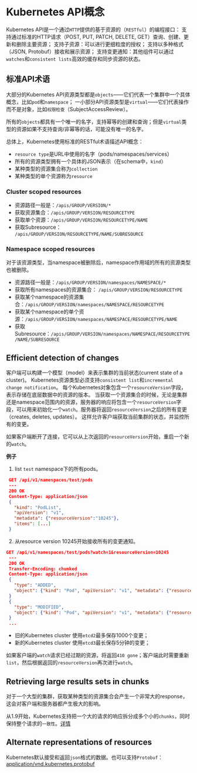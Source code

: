 # Kubernetes API概念
Kubernetes API是一个通过`HTTP`提供的基于资源的（`RESTful`）的编程接口：
支持通过标准的HTTP请求（POST, PUT, PATCH, DELETE, GET）查询、创建、更新和删除主要资源；
支持子资源：可以进行更细粒度的授权；
支持以多种格式（JSON, Protobuf）接收和展示资源；
支持变更通知：其他组件可以通过`watches`和`consistent lists`高效的缓存和同步资源的状态。

## 标准API术语
大部分的Kubernetes API资源类型都是`objects`——它们代表一个集群中一个具体概念，比如`pod`和`namespace`；
一小部分API资源类型是`virtual`——它们代表操作而不是对象，比如`权限检查`（SubjectAccessReview）。

所有的`objects`都具有一个唯一的名字，支持幂等的创建和查询；但是`virtual`类型的资源如果不支持查询/非幂等的话，可能没有唯一的名字。

总体上，Kubernetes使用标准的RESTful术语描述API概念：
* `resource type`是URL中使用的名字（pods/namespaces/services）
* 所有的资源类型拥有一个具体的JSON表示（在schema中，`kind`）
* 某种类型的资源集合称为`collection`
* 某种类型的单个资源称为`resource`

### Cluster scoped resources
* 资源路径一般是：`/apis/GROUP/VERSION/*`
* 获取资源集合：`/apis/GROUP/VERSION/RESOURCETYPE`
* 获取单个资源：`/apis/GROUP/VERSION/RESOURCETYPE/NAME`
* 获取Subresource： `/apis/GROUP/VERSION/RESOURCETYPE/NAME/SUBRESOURCE`


### Namespace scoped resources
对于该资源类型，当namespace被删除后，namespace作用域的所有的资源类型也被删除。

* 资源路径一般是：`/apis/GROUP/VERSION/namespaces/NAMESPACE/*`
* 获取所有namespaces的资源集合： `/apis/GROUP/VERSION/RESOURCETYPE`
* 获取某个namespace的资源集合：`/apis/GROUP/VERSION/namespaces/NAMESPACE/RESOURCETYPE`
* 获取某个namespace的单个资源：`/apis/GROUP/VERSION/namespaces/NAMESPACE/RESOURCETYPE/NAME`
* 获取Subresource：`/apis/GROUP/VERSION/namespaces/NAMESPACE/RESOURCETYPE/NAME/SUBRESOURCE`

## Efficient detection of changes
客户端可以构建一个模型（model）来表示集群的当前状态(current state of a cluster)。
Kubernetes资源类型必须支持`consistent list`和`incremental change notification`。
每个Kubernetes对象包含一个`resourceVersion`字段，表示存储在底层数据中的资源的版本。
当获取一个资源集合的时候，无论是集群还是namespace范围内的资源，服务器的响应将包含一个`resourceVersion`字段，可以用来初始化一个`watch`。服务器将返回`resourceVersion`之后的所有变更（creates, deletes, updates）。
这样允许客户端获取当前集群的状态，并监控所有的变更。

如果客户端断开了连接，它可以从上次返回的`resourceVersion`开始，重启一个新的`watch`。

**例子**

1. list `test` namespace下的所有pods。
```json
 GET /api/v1/namespaces/test/pods
 ---
 200 OK
 Content-Type: application/json
 {
   "kind": "PodList",
   "apiVersion": "v1",
   "metadata": {"resourceVersion":"10245"},
   "items": [...]
 }
```
2. 从resource version 10245开始接收所有的变更通知。
```json
GET /api/v1/namespaces/test/pods?watch=1&resourceVersion=10245
 ---
 200 OK
 Transfer-Encoding: chunked
 Content-Type: application/json
 {
   "type": "ADDED",
   "object": {"kind": "Pod", "apiVersion": "v1", "metadata": {"resourceVersion": "10596", ...}, ...}
 }
 {
   "type": "MODIFIED",
   "object": {"kind": "Pod", "apiVersion": "v1", "metadata": {"resourceVersion": "11020", ...}, ...}
 }
 ...
```

* 旧的Kubernetes cluster 使用`etcd2`最多保存1000个变更；
* 新的Kubernetes cluster 使用`etcd3`最长保存5分钟的变更；

如果客户端的`watch`请求已经过期的资源，将返回`410 gone`；客户端此时需要重新`list`，然后根据返回的`resourceVersion`再次进行`watch`。


## Retrieving large results sets in chunks
对于一个大型的集群，获取某种类型的资源集合会产生一个非常大的response，这会对客户端和服务器都产生极大的影响。

从1.9开始，Kubernetes支持把一个大的请求的响应拆分成多个小的`chunks`，同时保持整个请求的`一致性`。[详情](https://kubernetes.io/docs/reference/api-concepts/#retrieving-large-results-sets-in-chunks)

## Alternate representations of resources
Kubernetes默认接受和返回`json`格式的数据。也可以支持`Protobuf`：[application/vnd.kubernetes.protobuf](https://kubernetes.io/docs/reference/api-concepts/#alternate-representations-of-resources)


